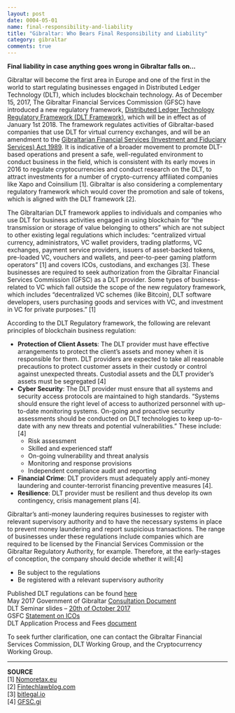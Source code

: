 ```yaml
---
layout: post
date: 0004-05-01
name: final-responsibility-and-liability
title: "Gibraltar: Who Bears Final Responsibility and Liability"
category: gibraltar
comments: true
---
```


**Final liability in case anything goes wrong in Gibraltar falls on...**

Gibraltar will become the first area in Europe and one of the first in the world to start regulating businesses engaged in Distributed Ledger Technology (DLT), which includes blockchain technology. As of December 15, 2017, The Gibraltar Financial Services Commission (GFSC) have introduced a new regulatory framework, [Distributed Ledger Technology Regulatory Framework (DLT Framework)](http://www.gfsc.gi/dlt), which will be in effect as of January 1st 2018. The framework regulates activities of Gibraltar-based companies that use DLT for virtual currency exchanges, and will be an amendment to the [Gibraltarian Financial Services (Investment and Fiduciary Services) Act 1989](http://www.gibraltarlaws.gov.gi/articles/1989-47o.pdf). It is indicative of a broader movement to promote DLT-based operations and present a safe, well-regulated environment to conduct business in the field, which is consistent with its early moves in 2016 to regulate cryptocurrencies and conduct research on the DLT, to attract investments for a number of crypto-currency affiliated companies like Xapo and Coinsilium [1]. Gibraltar is also considering a complementary regulatory framework which would cover the promotion and sale of tokens, which is aligned with the DLT framework [2].
 
The Gibraltarian DLT framework applies to individuals and companies who use DLT for business activities engaged in using blockchain for “the transmission or storage of value belonging to others” which are not subject to other existing legal regulations which includes: “centralized virtual currency, administrators, VC wallet providers, trading platforms, VC exchanges, payment service providers, issuers of asset-backed tokens, pre-loaded VC, vouchers and wallets, and peer-to-peer gaming platform operators” [1] and covers ICOs, custodians, and exchanges [3]. These businesses are required to seek authorization from the Gibraltar Financial Services Commission (GFSC) as a DLT provider. Some types of business-related to VC which fall outside the scope of the new regulatory framework, which includes “decentralized VC schemes (like Bitcoin), DLT software developers, users purchasing goods and services with VC, and investment in VC for private purposes.” [1]
 
According to the DLT Regulatory framework, the following are relevant principles of blockchain business regulation:
* **Protection of Client Assets**: The DLT provider must have effective arrangements to protect the client’s assets and money when it is responsible for them. DLT providers are expected to take all reasonable precautions to protect customer assets in their custody or control against unexpected threats. Custodial assets and the DLT provider’s assets must be segregated [4]
* **Cyber Security**: The DLT provider must ensure that all systems and security access protocols are maintained to high standards. “Systems should ensure the right level of access to authorized personnel with up-to-date monitoring systems. On-going and proactive security assessments should be conducted on DLT technologies to keep up-to-date with any new threats and potential vulnerabilities.” These include: [4]
  * Risk assessment
  * Skilled and experienced staff
  * On-going vulnerability and threat analysis
  * Monitoring and response provisions
  * Independent compliance audit and reporting
* **Financial Crime**: DLT providers must adequately apply anti-money laundering and counter-terrorist financing preventive measures [4].
* **Resilience**: DLT provider must be resilient and thus develop its own contingency, crisis management plans [4].
 
Gibraltar’s anti-money laundering requires businesses to register with relevant supervisory authority and to have the necessary systems in place to prevent money laundering and report suspicious transactions. The range of businesses under these regulations include companies which are required to be licensed by the Financial Services Commission or the Gibraltar Regulatory Authority, for example. Therefore, at the early-stages of conception, the company should decide whether it will:[4]
* Be subject to the regulations
* Be registered with a relevant supervisory authority
 
Published DLT regulations can be found [here](http://www.gfsc.gi/uploads/DLT%20regulations%20121017%20(2).pdf)  
May 2017 Government of Gibraltar [Consultation Document](http://chronicle.gi/2017/12/gibraltar-publishes-dlt-guidance-notes/)  
DLT Seminar slides – [20th of October 2017](http://www.gfsc.gi/uploads/DLT%20Turning%20Vision%20into%20Reality%2020%20October%202017.pdf)  
GSFC [Statement on ICOs](http://www.gfsc.gi/news/statement-on-initial-coin-offerings-250)  
DLT Application Process and Fees [document](http://www.gfsc.gi/uploads/DLT%20Application%20Process%20and%20Fee%20Structure%20Public.pdf)  
 
To seek further clarification, one can contact the Gibraltar Financial Services Commission, DLT Working Group, and the Cryptocurrency Working Group. 

--------
**SOURCE**  
[1] [Nomoretax.eu](http://www.nomoretax.eu/gibraltar-legal-framework-cryptocurrency/)  
[2] [Fintechlawblog.com](https://www.fintechlawblog.com/2017/10/gibraltar-issues-statement-on-initial-coin-offerings/)  
[3] [bitlegal.io](https://bitlegal.io/2017/05/09/gibraltar-issues-new-blockchain-regulations/)  
[4] [GFSC.gi](http://www.gfsc.gi/dlt)  
